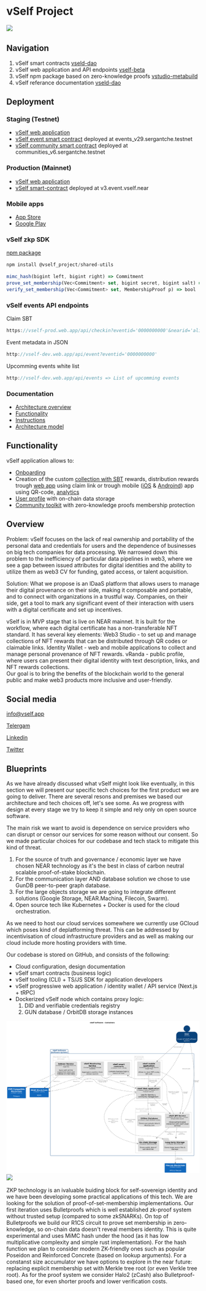 # vSelf Project

![](https://testnet.vself.app/vself.jpg)

## Navigation

1. vSelf smart contracts [vseld-dao](https://github.com/vself-project/vself-dao)
2. vSelf web application and API endpoints [vself-beta](https://github.com/vself-project/vself-beta)
3. vSelf npm package based on zero-knowledge proofs [vstudio-metabuild](https://github.com/vself-project/vstudio-metabuild)
5. vSelf referance documentation [vseld-dao](https://github.com/vself-project/vself-dao)

## Deployment 

### Staging (Testnet)

- [vSelf web application](https://testnet.vself.app)
- [vSelf event smart contract](https://explorer.testnet.near.org/accounts/events_v22.sergantche.testnet) deployed at events_v29.sergantche.testnet
- [vSelf community smart contract](https://explorer.testnet.near.org/accounts/communities_v6.sergantche.testnet) deployed at communities_v6.sergantche.testnet

### Production (Mainnet)

- [vSelf web application](https://vself.app)
- [vSelf smart-contract](https://explorer.near.org/accounts/v3.event.vself.near) deployed at v3.event.vself.near

### Mobile apps
- [App Store](https://apps.apple.com/us/app/vself/id1631569446)
- [Google Play](https://play.google.com/store/apps/details?id=com.VSelf.vselfapp&gl=US)

### vSelf zkp SDK
[npm package](https://www.npmjs.com/package/@vself_project/shared-utils)
```js
npm install @vself_project/shared-utils
```

```js
mimc_hash(bigint left, bigint right) => Commitment
prove_set_membership(Vec<Commitment> set, bigint secret, bigint salt) => MembershipProof
verify_set_membership(Vec<Commitment> set, MembershipProof p) => bool
```
### vSelf events API endpoints

Claim SBT
```js
https://vself-prod.web.app/api/checkin?eventid='0000000000'&nearid='alice.testnet'&qr='test_string'
```
Event metadata in JSON
```js
http://vself-dev.web.app/api/event?eventid='0000000000'
```
Upcomming events white list 
```js
http://vself-dev.web.app/api/events => List of upcomming events
```

### Documentation
- [Architecture overview](https://vself-project.gitbook.io/vself-project-documentation/v/technical-overview/)
- [Functionality](https://vself-project.gitbook.io/vself-project-documentation/)
- [Instructions](https://vself-project.gitbook.io/vself-project-documentation/v/instructions/)
- [Architecture model](https://github.com/vself-project/vself-dao/tree/master/docs)

## Functionality

vSelf application allows to:
- [Onboarding](https://vself-prod.web.app/onboard)  
- Creation of the custom [collection with SBT](https://vself-prod.web.app/add) rewards, distribution rewards trough [web app](https://vself-prod.web.app/dashboard) using claim link or trough mobile ([iOS](https://apps.apple.com/us/app/vself/id1631569446) & [Androind](https://play.google.com/store/apps/details?id=com.VSelf.vselfapp&gl=US))
app using QR-code, [analytics](https://vself-prod.web.app/dashboard) 
- [User profile](https://vself-prod.web.app/vranda) with on-chain data storage
- [Community toolkit](https://vself-prod.web.app/vstudio) with zero-knowledge proofs membership protection

## Overview

Problem: vSelf focuses on the lack of real ownership and portability of the personal data and credentials for users and the dependence of businesses on big tech companies for data processing. We narrowed down this problem to the inefficiency of particular data pipelines in web3, where we see a gap between issued attributes for digital identities and the ability to utilize them as web3 CV for funding, gated access, or talent acquisition.

Solution: What we propose is an IDaaS platform that allows users to manage their digital provenance on their side, making it composable and portable, and to connect with organizations in a trustful way. Companies, on their side, get a tool to mark any significant event of their interaction with users with a digital certificate and set up incentives.

vSelf is in MVP stage that is live on NEAR mainnet. It is built for the workflow, where each digital certificate has a non-transferable NFT standard.  It has  several key elements:
Web3 Studio - to set up and manage collections of NFT rewards that can be distributed through QR codes or claimable links. 
Identity Wallet - web and mobile applications to collect and manage personal provenance of NFT rewards.
vRanda - public profile, where users can present their digital identity with text description, links, and NFT rewards collections.  
Our goal is to bring the benefits of the blockchain world to the general public and make web3 products more inclusive and user-friendly.  

## Social media

info@vself.app

[Telergam](https://t.me/vself_townhall)

[Linkedin](https://www.linkedin.com/company/vself/)

[Twitter](https://twitter.com/vself_meta)

## Blueprints

As we have already discussed what vSelf might look like eventually, in this section we will present our specific tech choices for the first product we are going to deliver. There are several resons and premises we based our architecture and tech choices off, let's see some. As we progress with design at every stage we try to keep it simple and rely only on open source software.

The main risk we want to avoid is dependence on service providers who can disrupt or censor our services for some reason without our consent. So we made particular choices for our codebase and tech stack to mitigate this kind of threat.

1. For the source of truth and governance / economic layer we have chosen NEAR technology as it's the best in class of carbon neutral scalable proof-of-stake blockchain.
1. For the communication layer AND database solution we chose to use GunDB peer-to-peer graph database.
1. For the large objects storage we are going to integrate different solutions (Google Storage, NEAR.Machina, Filecoin, Swarm).
1. Open source tech like Kubernetes + Docker is used for the cloud orchestration.

As we need to host our cloud services somewhere we currently use GCloud which poses kind of deplatforming threat. This can be addressed by incentivisation of cloud infrastructure providers and as well as making our cloud include more hosting providers with time.

Our codebase is stored on GitHub, and consists of the following:

- Cloud configuration, design documentation
- vSelf smart contracts (business logic)
- vSelf tooling (CLI) + TS/JS SDK for application developers
- vSelf progressiwe web application / identity wallet / API service (Next.js + tRPC)
- Dockerized vSelf node which contains proxy logic:
  1. DID and verifiable credentials registry
  1. GUN database / OrbitDB storage instances


![](https://github.com/vself-project/docs/blob/main/architecture.png)
![](https://testnet.vself.app/system.png)


ZKP technology is an ivaluable buiding block for self-sovereign identity and we have been developing some practical applications of this tech. We are looking for the solution of proof-of-set-membership implementations. Our first iteration uses Bulletproofs which is well established zk-proof system without trusted setup (compared to some zkSNARKs). On top of Bulletproofs we build our R1CS circuit to prove set membership in zero-knowledge, so on-chain data doesn't reveal members identity. This is quite experimental and uses MiMC hash under the hood (as it has low multiplicative complexity and simple rust implementation). For the hash function we plan to consider modern ZK-friendly ones such as popular Poseidon and Reinforced Concrete (based on lookup arguments). For a constanst size accumulator we have options to explore in the near future: replacing explicit membership set with Merkle tree root (or even Verkle tree root). As for the proof system we consider Halo2 (zCash) also Bulletproof-based one, for even shorter proofs and lower verification costs.
